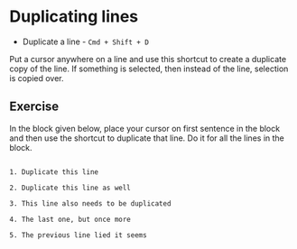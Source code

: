 Duplicating lines
==================

* Duplicate a line - `Cmd + Shift + D`

Put a cursor anywhere on a line and use this shortcut to create a duplicate
copy of the line. If something is selected, then instead of the line, selection
is copied over.

Exercise
---------

In the block given below, place your cursor on first sentence in the block and 
then use the shortcut to duplicate that line. Do it for all the lines in the
block.


```

1. Duplicate this line

2. Duplicate this line as well

3. This line also needs to be duplicated

4. The last one, but once more

5. The previous line lied it seems

```